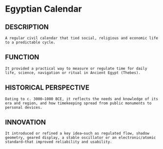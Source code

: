 # Egyptian Calendar

## DESCRIPTION
    A regular civil calendar that tied social, religious and economic life to a predictable cycle.

## FUNCTION
    It provided a practical way to measure or regulate time for daily life, science, navigation or ritual in Ancient Egypt (Thebes).

## HISTORICAL PERSPECTIVE
    Dating to c. 3000–1000 BCE, it reflects the needs and knowledge of its era and region, and how timekeeping spread from public monuments to personal devices.

## INNOVATION
    It introduced or refined a key idea—such as regulated flow, shadow geometry, geared display, a stable oscillator or an electronic/atomic standard—that improved reliability and usability.
